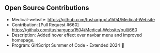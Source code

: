 ## Open Source Contributions  
  - Medical-website: https://github.com/tushargupta1504/Medical-Website
  - Contribution: [Pull Request #660] https://github.com/tushargupta1504/Medical-Website/pull/660
  - Description: Added hover effect over navbar menu and improved homepage.
  - Program: GirlScript Summer of Code - Extended 2024 🎉  

